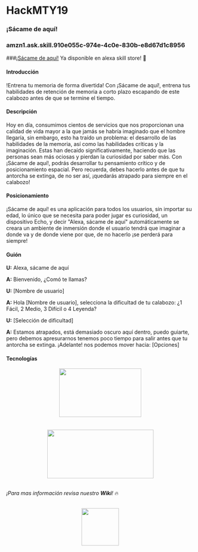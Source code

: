 # HackMTY19
### ¡Sácame de aquí!
### amzn1.ask.skill.910e055c-974e-4c0e-830b-e8d67d1c8956 

###[¡Sácame de aquí!](https://www.amazon.com.mx/dp/B07XH5Q4F1/ref=sr_1_1?fst=as%3Aoff&qid=1567721303&refinements=p_n_date%3A17592255011&rnid=17592253011&s=digital-skills&sr=1-1) Ya disponible en alexa skill store! 🎉

#### Introducción
!Entrena tu memoria de forma divertida! Con ¡Sácame de aquí!, entrena tus habilidades de retención de memoria a corto plazo escapando de este calabozo antes de que se termine el tiempo.

#### Descripción
Hoy en día, consumimos cientos de servicios que nos proporcionan una calidad de vida mayor a la que jamás se habría imaginado que el hombre llegaría, sin embargo, esto ha traído un problema: el desarrollo de las habilidades de la memoria, así como las habilidades críticas y la imaginación. Estas han decaído significativamente, haciendo que las personas sean más ociosas y pierdan la curiosidad por saber más. Con ¡Sácame de aquí!, podrás desarrollar tu pensamiento crítico y de posicionamiento espacial. Pero recuerda, debes hacerlo antes de que tu antorcha se extinga, de no ser así, ¡quedarás atrapado para siempre en el calabozo!

#### Posicionamiento
¡Sácame de aquí! es una aplicación para todos los usuarios, sin importar su edad, lo único que se necesita para poder jugar es curiosidad, un dispositivo Echo, y decir "Alexa, sácame de aquí" automáticamente se creara un ambiente de inmersión donde el usuario tendrá que imaginar a donde va y de donde viene por que, de no hacerlo ¡se perderá para siempre!

#### Guión
**U:** Alexa, sácame de aquí

**A:** Bienvenido, ¿Comó te llamas?

**U:** [Nombre de usuario]

**A:** Hola [Nombre de usuario], selecciona la dificultad de tu calabozo: ¿1 Fácil, 2 Medio, 3 Difícil o 4 Leyenda?

**U:** [Selección de dificultad]

**A:** Estamos atrapados, está demasiado oscuro aquí dentro, puedo guiarte, pero debemos apresurarnos tenemos poco tiempo para salir antes que tu antorcha se extinga. ¡Adelante! nos podemos mover hacia: [Opciones]

#### Tecnologías
<div align="center">
<img src="https://upload.wikimedia.org/wikipedia/commons/thumb/d/d9/Node.js_logo.svg/590px-Node.js_logo.svg.png"width="220" height="130">
</div>

<br>
<br>

<div align="center">
<img src="https://www.freepngimg.com/thumb/technology/58389-alexa-show-echo-amazon-command-amazon.com-device.png" width="285" height="130">
</div>

<br>

*¡Para mas información revisa nuestro **Wiki**!* 🔥

<br>

<div align="center">
<img src="https://i.imgur.com/SbAoUzo.png"
width=100 height=100/>
</div>
